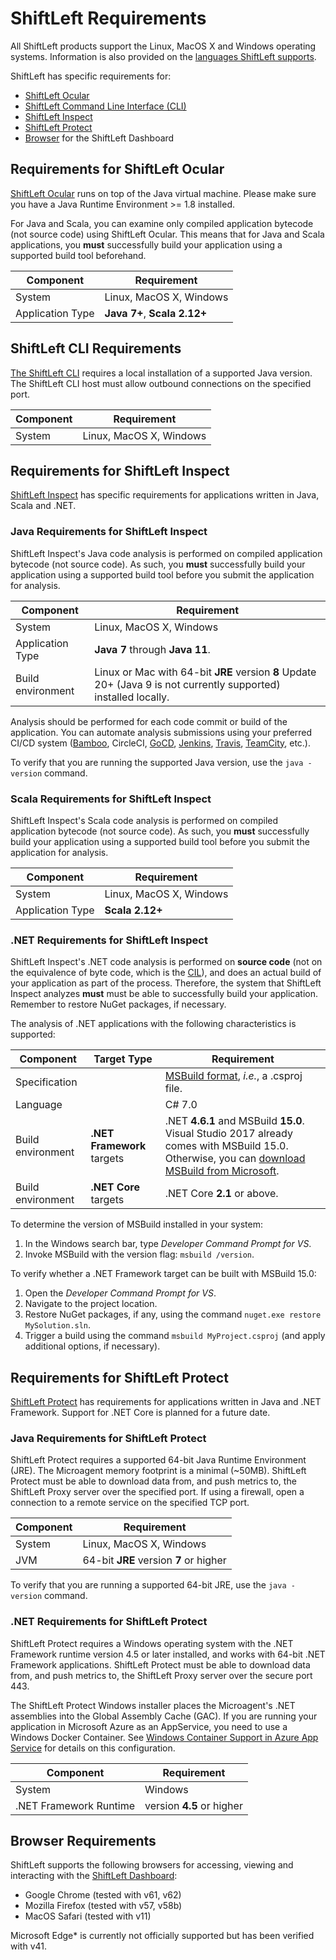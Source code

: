 # ShiftLeft Requirements

All ShiftLeft products support the Linux, MacOS X and Windows operating systems. Information is also provided on the [languages ShiftLeft supports](language-support.md).

ShiftLeft has specific requirements for:

* [ShiftLeft Ocular](#requirements-for-shiftleft-ocular)
* [ShiftLeft Command Line Interface (CLI)](#shiftleft-cli-requirements)
* [ShiftLeft Inspect](#requirements-for-shiftleft-inspect)
* [ShiftLeft Protect](#requirements-for-shiftleft-protect)
* [Browser](#browser-requirements) for the ShiftLeft Dashboard 

## Requirements for ShiftLeft Ocular

[ShiftLeft Ocular](products.md) runs on top of the Java virtual machine. Please make sure you have a Java Runtime Environment >= 1.8 installed.

For Java and Scala, you can examine only compiled application bytecode (not source code) using ShiftLeft Ocular. This means that for Java and Scala applications, you **must** successfully build your application using a supported build tool beforehand. 

Component | Requirement
--- | ---
System | Linux, MacOS X, Windows
Application Type | **Java 7+**, **Scala 2.12+**

## ShiftLeft CLI Requirements

[The ShiftLeft CLI](products.md) requires a local installation of a supported Java version. The ShiftLeft CLI host must allow outbound connections on the specified port.

Component | Requirement
--- | ---
System | Linux, MacOS X, Windows

## Requirements for ShiftLeft Inspect

[ShiftLeft Inspect](products.md) has specific requirements for applications written in Java, Scala and .NET. 

### Java Requirements for ShiftLeft Inspect

ShiftLeft Inspect's Java code analysis is performed on compiled application bytecode (not source code). As such, you **must** successfully build your application using a supported build tool before you submit the application for analysis. 

Component | Requirement
--- | ---
System | Linux, MacOS X, Windows
Application Type | **Java 7** through **Java 11**. 
Build environment | Linux or Mac with 64-bit **JRE** version **8** Update 20+ (Java 9 is not currently supported) installed locally.

Analysis should be performed for each code commit or build of the application. You can automate analysis submissions using your preferred CI/CD system ([Bamboo](../using-inspect-protect/integrating-with-shiftleft/integrating-bamboo-builds.md), CircleCI, [GoCD](../using-inspect-protect/integrating-with-shiftleft/integrating-gocd-builds.md), [Jenkins](../using-inspect-protect/integrating-with-shiftleft/integrating-jenkins-builds/integrating-jenkins-builds.md), [Travis](../using-inspect-protect/integrating-with-shiftleft/integrating-travis-builds.md), [TeamCity](../using-inspect-protect/integrating-with-shiftleft/integrating-teamcity-builds.md), etc.).

To verify that you are running the supported Java version, use the `java -version` command.

### Scala Requirements for ShiftLeft Inspect

ShiftLeft Inspect's Scala code analysis is performed on compiled application bytecode (not source code). As such, you **must** successfully build your application using a supported build tool before you submit the application for analysis. 

Component | Requirement
--- | ---
System | Linux, MacOS X, Windows
Application Type | **Scala 2.12+**

### .NET Requirements for ShiftLeft Inspect

ShiftLeft Inspect's .NET code analysis is performed on **source code** (not on the equivalence of byte code, which is the [CIL](https://en.wikipedia.org/wiki/Common_Intermediate_Language)), and does an actual build of your application as part of the process. Therefore, the system that ShiftLeft Inspect analyzes **must** must be able to successfully build your  application. Remember to restore NuGet packages, if necessary.

The analysis of .NET applications with the following characteristics is supported:

Component | Target Type | Requirement
--- | --- | ---
Specification | | [MSBuild format](https://docs.microsoft.com/en-us/visualstudio/msbuild/msbuild?view=vs-2017), *i.e.*, a .csproj file.
Language | | C# 7.0
Build environment | **.NET Framework** targets | .NET **4.6.1** and MSBuild **15.0**. Visual Studio 2017 already comes with MSBuild 15.0. Otherwise, you can [download MSBuild from Microsoft](https://visualstudio.microsoft.com/thank-you-downloading-visual-studio/?sku=BuildTools&rel=15).
Build environment | **.NET Core** targets | .NET Core **2.1** or above.

To determine the version of MSBuild installed in your system:

1. In the Windows search bar, type *Developer Command Prompt for VS*.
2. Invoke MSBuild with the version flag: `msbuild /version`.

To verify whether a .NET Framework target can be built with MSBuild 15.0:

1. Open the *Developer Command Prompt for VS*.
2. Navigate to the project location.
3. Restore NuGet packages, if any, using the command `nuget.exe restore MySolution.sln`.
3. Trigger a build using the command `msbuild MyProject.csproj` (and apply additional options, if necessary).

## Requirements for ShiftLeft Protect

[ShiftLeft Protect](products.md) has requirements for applications written in Java and .NET Framework. Support for .NET Core is planned for a future date.

### Java Requirements for ShiftLeft Protect

ShiftLeft Protect requires a supported 64-bit Java Runtime Environment (JRE). The Microagent memory footprint is a minimal (~50MB). ShiftLeft Protect must be able to download data from, and push metrics to, the ShiftLeft Proxy server over the specified port. If using a firewall, open a connection to a remote service on the specified TCP port.

Component | Requirement
--- | ---
System | Linux, MacOS X, Windows
JVM | 64-bit **JRE** version **7** or higher

To verify that you are running a supported 64-bit JRE, use the `java -version` command.

### .NET Requirements for ShiftLeft Protect

ShiftLeft Protect requires a Windows operating system with the .NET Framework runtime version 4.5 or later installed, and  works with 64-bit .NET Framework applications. ShiftLeft Protect must be able to download data from, and push metrics to, the ShiftLeft Proxy server over the secure port 443.

The ShiftLeft Protect Windows installer places the Microagent's .NET assemblies into the Global Assembly Cache (GAC). If you are running your application in Microsoft Azure as an AppService, you need to use a Windows Docker Container. See [Windows Container Support in Azure App Service](https://azure.microsoft.com/en-us/blog/announcing-the-public-preview-of-windows-container-support-in-azure-app-service/) for details on this configuration.

Component | Requirement
--- | ---
System | Windows
.NET Framework Runtime | version **4.5** or higher

## Browser Requirements

ShiftLeft supports the following browsers for accessing, viewing and interacting with the [ShiftLeft Dashboard](products.md):

* Google Chrome (tested with v61, v62)
* Mozilla Firefox (tested with v57, v58b)
* MacOS Safari (tested with v11)

Microsoft Edge* is currently not officially supported but has been verified with v41.
